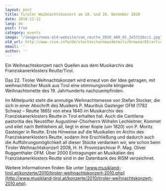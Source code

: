 ```yaml
---
layout: post
title: Tiroler Weihnachtskonzert am 18. und 19. Dezember 2010
date: 2010-12-12
lang: de
post: true
category: events
image: "/images/news-old-website/csm_reutte_2010_480_01_2e57216cc1.jpg"
old_url: http://www.rism.info/de/startseite/newsdetails/browse/65/article/64/tyrolean-christmas-concert-18-19-december-2010.html
email: ''
author: ''
---
```


Ein Weihnachtskonzert nach Quellen aus dem Musikarchiv des Franziskanerklosters Reutte/Tirol.

Das 22. Tiroler Weihnachtskonzert wird erneut von der Idee getragen, mit weihnachtlicher Musik aus Tirol eine stimmungsvolle klingende Weihnachtsmette des 19. Jahrhunderts nachzuempfinden.

Im Mittelpunkt steht die anmutige Weihnachtsmesse von Stefan Stocker, die sich in einer Abschrift des Musikers P. Mauritius Gasteiger OFM (1782 Schwaz – Reutte 1865) von etwa 1840 im Musikarchiv des Franziskanerklosters Reutte in Tirol erhalten hat. Auch die Cantilena pastoritia des Neustifter Augustiner-Chorherrn Wilhelm Lechleitner, Kommet und eilet nach Bethlehem all, liegt in einer Kopie (um 1820) von P. Moritz Gasteiger in Reutte. Erste Hinweise auf die Musikalien im Archiv des Franziskanerklosters Reutte, sodann ihre Erschließung und dadurch auch die Aufführungsmöglichkeit all dieser Stücke verdanken wir, wie schon beim Tiroler Weihnachtskonzert 2008, H. H. Provinzarchivar P. Mag. Oliver Ruggenthaler OFM. Über 2000 Eintragungen an Musikalien des Franziskanerklosters Reutte sind in der Datenbank des RISM verzeichnet.

Weitere Informationen finden Sie unter [www.musikland-tirol.at/konzerte/2010/tiroler-weihnachtskonzert-2010.php](http://www.musikland-tirol.at/konzerte/2010/tiroler-weihnachtskonzert-2010.php).